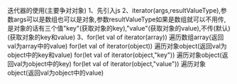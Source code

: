 迭代器的使用(主要争对对象)
1、先引入js
2、iterator(args,resultValueType),参数args可以是数组也可以是对象,参数resultValueType如果是数组就可以不用传,是对象的话有三个值"key"(获取对象的key),"value"(获取对象的value),不传(默认)(获取对象的key和value)
3、for(let val of iterator(array))              遍历数组array(返回val为array中的value)
   for(let val of iterator(object))             遍历对象object(返回val为object中的key和value)
   for(let val of iterator(object,"key"))       遍历对象object(返回val为object中的key)
   for(let val of iterator(object,"value"))     遍历对象object(返回val为object中的value)